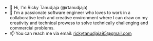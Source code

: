 - 👋 Hi, I’m Ricky Tanudjaja (@rtanudjaja)
- 👀 I’m a passionate software engineer who loves to work in a collaborative tech and creative environment where I can draw on my creativity and technical prowess to solve technically challenging and commercial problems.
- 📫 You can reach me via email: rickytanudjaja95@gmail.com

<!---
rtanudjaja/rtanudjaja is a ✨ special ✨ repository because its `README.md` (this file) appears on your GitHub profile.
You can click the Preview link to take a look at your changes.
--->
